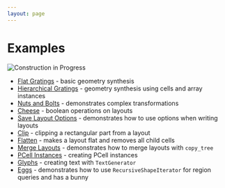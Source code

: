 ```yaml
---
layout: page
---
```


# Examples

![Construction in Progress](/assets/img/construction.jpg)

* [Flat Gratings](gratings_flat) - basic geometry synthesis
* [Hierarchical Gratings](gratings_hierarchical) - geometry synthesis using cells and array instances
* [Nuts and Bolts](nuts_and_bolts) - demonstrates complex transformations
* [Cheese](cheese) - boolean operations on layouts
* [Save Layout Options](save_layout_options) - demonstrates how to use options when writing layouts
* [Clip](clip) - clipping a rectangular part from a layout
* [Flatten](flatten) - makes a layout flat and removes all child cells
* [Merge Layouts](layout_merge) - demonstrates how to merge layouts with `copy_tree`
* [PCell Instances](pcell_instances) - creating PCell instances
* [Glyphs](glyphs) - creating text with `TextGenerator`
* [Eggs](eggs) - demonstrates how to use `RecursiveShapeIterator` for region queries and has a bunny

